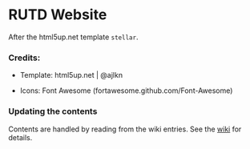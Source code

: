 # RUTD Website

After the html5up.net template `stellar`.

### Credits:

- Template:
    html5up.net | @ajlkn

- Icons:
	Font Awesome (fortawesome.github.com/Font-Awesome)

### Updating the contents

Contents are handled by reading from the wiki entries. See the [wiki](https://github.com/RU-TD/RU-TD.github.io/wiki) for details.

